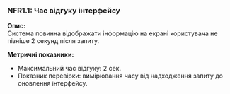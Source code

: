 ### NFR1.1: Час відгуку інтерфейсу

**Опис:**  
Система повинна відображати інформацію на екрані користувача не пізніше 2 секунд після запиту.

**Метричні показники:**  
- Максимальний час відгуку: 2 сек.
- Показник перевірки: вимірювання часу від надходження запиту до оновлення інтерфейсу.
